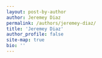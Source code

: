 ```yaml
---
layout: post-by-author
author: Jeremey Diaz
permalink: /authors/jeremey-diaz/
title: 'Jeremey Diaz'
author_profile: false
site-map: true
bio: ''
---
```

